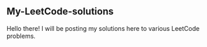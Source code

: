 ## My-LeetCode-solutions
Hello there! I will be posting my solutions here to various LeetCode problems.
